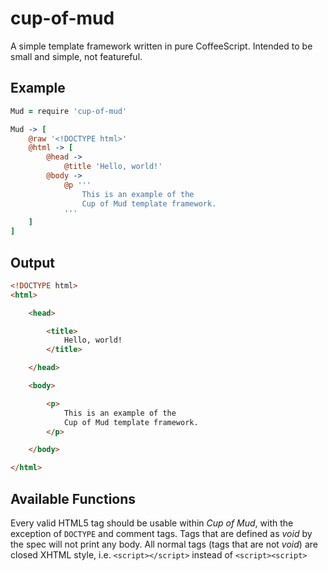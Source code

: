cup-of-mud
===

A simple template framework written in pure CoffeeScript. Intended to be small and simple, not featureful.

Example
-------

```coffeescript
Mud = require 'cup-of-mud'

Mud -> [
	@raw '<!DOCTYPE html>'
	@html -> [
		@head ->
			@title 'Hello, world!'
		@body ->
			@p '''
				This is an example of the
				Cup of Mud template framework.
			'''
	]
]
```

Output
------

```html
<!DOCTYPE html>
<html>

	<head>

		<title>
			Hello, world!
		</title>

	</head>

	<body>

		<p>
			This is an example of the
			Cup of Mud template framework.
		</p>

	</body>

</html>
```

Available Functions
-------------------

Every valid HTML5 tag should be usable within *Cup of Mud*, with the exception of `DOCTYPE` and comment tags.
Tags that are defined as _void_ by the spec will not print any body.
All normal tags (tags that are not _void_) are closed XHTML style, i.e. `<script></script>` instead of `<script><script>`
